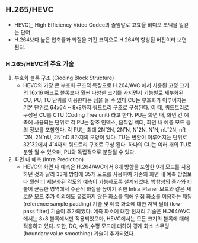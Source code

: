 ## H.265/HEVC

- HEVC는 High Efficiency Video Codec의 줄임말로 고효율 비디오 코덱을 일컫는 단어
- H.264보다 높은 압축률과 화질을 가진 코덱으로 H.264의 향상된 버전이라 보면 된다.



### H.265/HEVC의  주요 기술

1. 부호화 블록 구조 (Cioding Block Structure)
   - HEVC의 가장 큰 부호화 구조적 특징으로 H.264/AVC 에서 사용된 고정 크기의 16x16 매크로 블록보다 훨씬 다양한 크기를 가지면서 기능별로 세부화된 CU, PU, TU 단위를 이용한다는 점을 들 수 있다.CU는 부호화가 이루어지는 기본 단위로 64x64 ~ 8x8까지 쿼드트리 구조로 구성된다. 이 때, 쿼드트리로 구성된 CU를 CTU (Coding Tree unit) 라고 한다. PU는 화면 내, 화면 간 예측에 사용되는 단위로 각 PU는 참조 인덱스, 움직임 벡터, 화면 내 예층 모드 등의 정보를 포함한다. 각  PU는 최대 2N˟2N, 2N˟N, N˟2N, N˟N, nL˟2N, nR˟2N, 2N˟nU, 2N˟nD  8가지의 모양이 있다. TU는 변환이 이루어지는 단위로 32˟32에서 4˟4까지 쿼드트리 구조로 구성 된다. 하나의 CU는 여러 개의 TU로 분할 될 수 있으며, PU와 독립적으로 분할될 수 있다.
2. 화면 내 예측 (Intra Prediction)
   - HEVC의 화면 내 예측은 H.264/AVC에서 8개 방향을 포함한 9개 모드를 사용하던 것과 달리 33개 방향에 35개 모드를 사용하여 기존의 화면 내 예측 방법보다 훨씬 더 세분화된 각도의 예측이 가능하도록 설계되었다. 방향성의 증가와 더불어 균등한 영역에서 주관적 화질을 높이기 위한 Intra_Planer 모드와 같은 새로운 모드 추가 이외에도 유효하지 않은 화소를 위해 인접 화소를 이용하는 패딩 (reference sample padding) 기술 및 예측 화소에 대한 저역 필터 (low-pass filter) 기술이 추가되었다. 예측 화소에 대한 전처리 기술은 H.264/AVC 에서는 8x8 블록에서만 적용되었으마, HEVC에서는 모든 크기의 블록에 대해 적용하고 있다. 또한, DC, 수직,수평 모드에 대하여 경계 화소 스무딩 (boundary value smoothing) 기술이 추가되었다.

